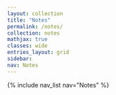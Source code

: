 ```yaml
---
layout: collection
title: "Notes"
permalink: /notes/
collection: notes
mathjax: true
classes: wide
entries_layout: grid
sidebar:
nav: Notes
---
```


{% include nav_list nav="Notes" %}